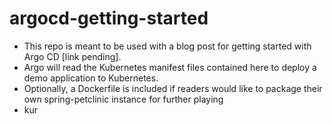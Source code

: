 # argocd-getting-started
* This repo is meant to be used with a blog post for getting started with Argo CD [link pending].
* Argo will read the Kubernetes manifest files contained here to deploy a demo application to Kubernetes.
* Optionally, a Dockerfile is included if readers would like to package their own spring-petclinic instance for further playing
* kur
